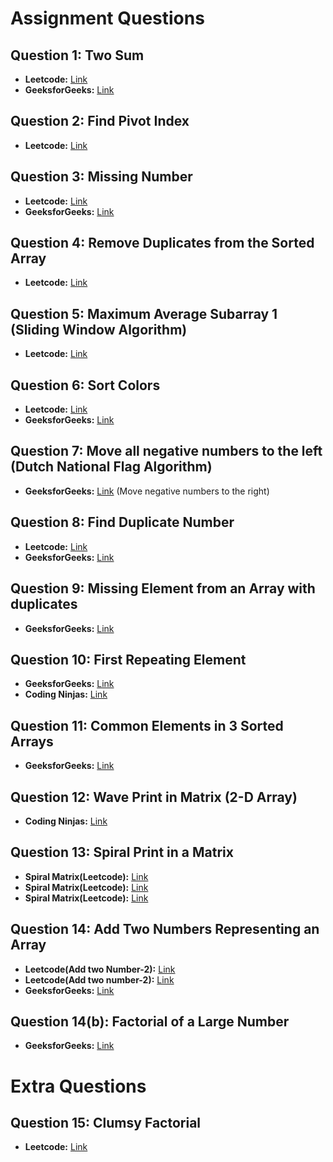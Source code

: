 # Assignment Questions

## Question 1: Two Sum
- **Leetcode:** [Link](https://leetcode.com/problems/two-sum/description/)
- **GeeksforGeeks:** [Link](https://practice.geeksforgeeks.org/problems/key-pair5616/1)

## Question 2: Find Pivot Index
- **Leetcode:** [Link](https://leetcode.com/problems/find-pivot-index/description/)

## Question 3: Missing Number
- **Leetcode:** [Link](https://leetcode.com/problems/missing-number/description/)
- **GeeksforGeeks:** [Link](https://practice.geeksforgeeks.org/problems/missing-number-in-array1416/1)

## Question 4: Remove Duplicates from the Sorted Array
- **Leetcode:** [Link](https://leetcode.com/problems/remove-duplicates-from-sorted-array/description/)

## Question 5: Maximum Average Subarray 1 (Sliding Window Algorithm)
- **Leetcode:** [Link](https://leetcode.com/problems/maximum-average-subarray-i/description/c)

## Question 6: Sort Colors
- **Leetcode:** [Link](https://leetcode.com/problems/sort-colors/)
- **GeeksforGeeks:** [Link](https://practice.geeksforgeeks.org/problems/sort-an-array-of-0s-1s-and-2s4231/1)

## Question 7: Move all negative numbers to the left (Dutch National Flag Algorithm)
- **GeeksforGeeks:** [Link](https://practice.geeksforgeeks.org/problems/move-all-negative-elements-to-end1813/1) (Move negative numbers to the right)

## Question 8: Find Duplicate Number
- **Leetcode:** [Link](https://leetcode.com/problems/find-the-duplicate-number/description/)
- **GeeksforGeeks:** [Link](https://practice.geeksforgeeks.org/problems/find-duplicates-in-an-array/1)

## Question 9: Missing Element from an Array with duplicates
- **GeeksforGeeks:** [Link](https://practice.geeksforgeeks.org/problems/find-missing-and-repeating2512/1)

## Question 10: First Repeating Element
- **GeeksforGeeks:** [Link](https://practice.geeksforgeeks.org/problems/first-repeating-element4018/1)
- **Coding Ninjas:** [Link](https://www.codingninjas.com/studio/problems/missing-and-repeating-numbers_873366)

## Question 11: Common Elements in 3 Sorted Arrays
- **GeeksforGeeks:** [Link](https://practice.geeksforgeeks.org/problems/common-elements1132/1)

## Question 12: Wave Print in Matrix (2-D Array)
- **Coding Ninjas:** [Link](https://www.codingninjas.com/studio/problems/print-like-a-wave_893268)

## Question 13: Spiral Print in a Matrix
-  **Spiral Matrix(Leetcode):** [Link](https://leetcode.com/problems/spiral-matrix/description/)
-  **Spiral Matrix(Leetcode):** [Link](https://leetcode.com/problems/spiral-matrix-ii/description/)
-  **Spiral Matrix(Leetcode):** [Link](https://leetcode.com/problems/spiral-matrix-iii/description/)

## Question 14: Add Two Numbers Representing an Array
- **Leetcode(Add two Number-2):** [Link](https://leetcode.com/problems/add-two-numbers/description/)
- **Leetcode(Add two number-2):** [Link](https://leetcode.com/problems/add-two-numbers-ii/description/)
- **GeeksforGeeks:** [Link](https://practice.geeksforgeeks.org/problems/add-two-numbers-represented-by-two-arrays2408/1)

## Question 14(b): Factorial of a Large Number
- **GeeksforGeeks:** [Link](https://practice.geeksforgeeks.org/problems/factorials-of-large-numbers2508/1)

# Extra Questions
## Question 15: Clumsy Factorial
- **Leetcode:** [Link](https://leetcode.com/problems/clumsy-factorial/description/)
